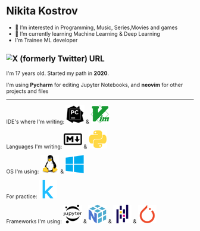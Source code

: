  # Nikita Kostrov
- 👀 I’m interested in Programming, Music, Series,Movies and games
- 🌱 I’m currently learning Machine Learning & Deep Learning
- I'm Trainee ML developer

![X (formerly Twitter) URL](https://img.shields.io/twitter/url?url=https%3A%2F%2Ftwitter.com%2Fk4salius&style=flat&label=My%20Twitter) 
---

I'm 17 years old. Started my path in **2020**. 

I'm using **Pycharm** for editing Jupyter Notebooks, and **neovim** for other projects and files

---
IDE's where I'm writing: <img src='https://github.com/devicons/devicon/blob/master/icons/pycharm/pycharm-plain.svg' width='50' height='50' alt='PyCharm'> & <img src='https://github.com/devicons/devicon/blob/master/icons/vim/vim-plain.svg' width='50' height='50' alt='vim'>

Languages I'm writing: <img src='https://github.com/devicons/devicon/blob/master/icons/markdown/markdown-original.svg' width='50' height='50' alt='Markdown'> & <img src='https://github.com/devicons/devicon/blob/master/icons/python/python-plain.svg' width='50' height='50' alt='Python'>

OS I'm using: <img src='https://github.com/devicons/devicon/blob/master/icons/linux/linux-original.svg' width='50' height='50' alt='Linux'> & <img src='https://github.com/devicons/devicon/blob/master/icons/windows8/windows8-original.svg' width='50' height='50' alt='Windows'>

For practice: <img src='https://github.com/devicons/devicon/blob/master/icons/kaggle/kaggle-original.svg' width='50' height='50' alt='Kaggle'>

Frameworks I'm using: <img src='https://github.com/devicons/devicon/blob/master/icons/jupyter/jupyter-plain-wordmark.svg' width='50' height='50' alt='Jupyter'> & <img src='https://github.com/devicons/devicon/blob/master/icons/numpy/numpy-original.svg' width='50' height='50' alt='numpy'> & <img src='https://github.com/devicons/devicon/blob/master/icons/pandas/pandas-original.svg' width='50' height='50' alt='pandas'> & <img src='https://github.com/devicons/devicon/blob/master/icons/pytorch/pytorch-original.svg' width='50' height='50' alt='pytorch'>



<!---
1niciat1v3/1niciat1v3 is a ✨ special ✨ repository because its `README.md` (this file) appears on your GitHub profile.
You can click the Preview link to take a look at your changes.
--->
